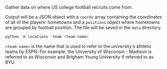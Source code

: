 Gather data on where US college football recruits come from.

Output will be a JSON object with a `coords` array containing the coordinates of all of the players' hometowns and a `positions` object where hometowns are grouped by football position. The file will be saved in the `data` directory.

```python
python -m locations -team <team-name>
```

`<team-name>` is the name that is used to refer to the university's athletic teams by ESPN. For example, the University of Wisconsin - Madison is referred to as Wisconsin and Brigham Young University if referred to as BYU.
